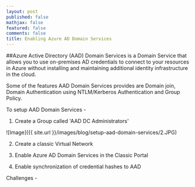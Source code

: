 ```yaml
---
layout: post
published: false
mathjax: false
featured: false
comments: false
title: Enabling Azure AD Domain Services
---
```

##Azure Active Directory (AAD) Domain Services is a Domain Service that allows you to use on-premises AD credentials to connect to your resources in Azure without installing and maintaining additional identity infrastructure in the cloud. 

Some of the features AAD Domain Services provides are Domain join, Domain Authentication using  NTLM/Kerberos Authentication and Group Policy.

To setup AAD Domain Services -

1) Create a Group called 'AAD DC Administrators'

![Image]({{ site.url }}/images/blog/setup-aad-domain-services/2.JPG)

2) Create a classic Virtual Network

3) Enable Azure AD Domain Services in the Classic Portal

4) Enable synchronization of credential hashes to AAD

Challenges - 
